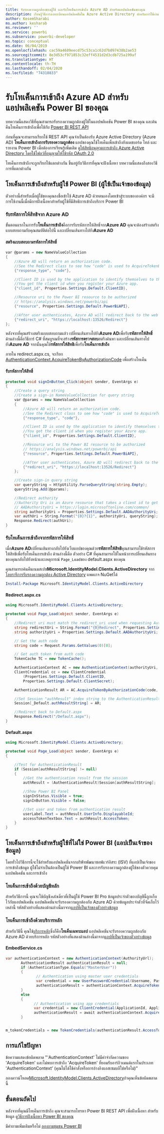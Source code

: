 ```yaml
---
title: รับรองความถูกต้องของผู้ใช้ และรับโทเค็นการเข้าถึง Azure AD สำหรับแอปพลิเคชันของคุณ
description: เรียนรู้วิธีการลงทะเบียนแอปพลิเคชันใน Azure Active Directory สำหรับการใช้งานด้วยการฝังเนื้อหา Power BI
author: KesemSharabi
ms.author: kesharab
ms.reviewer: ''
ms.service: powerbi
ms.subservice: powerbi-developer
ms.topic: conceptual
ms.date: 06/04/2019
ms.openlocfilehash: cac59a4689eecd75c53ca1c62d7b097438b2ae53
ms.sourcegitcommit: 8e3d53cf971853c32eff4531d2d3cdb725a199af
ms.translationtype: HT
ms.contentlocale: th-TH
ms.lasthandoff: 02/04/2020
ms.locfileid: "74310833"
---
```

# <a name="get-an-azure-ad-access-token-for-your-power-bi-application"></a>รับโทเค็นการเข้าถึง Azure AD สำหรับแอปพลิเคชัน Power BI ของคุณ

บทความนี้แสดงวิธีที่คุณสามารถรับรองความถูกต้องผู้ใช้ในแอปพลิเคชัน Power BI ของคุณ และค้นคืนโทเค็นการเข้าถึงเพื่อใช้กับ [Power BI REST API](https://docs.microsoft.com/rest/api/power-bi/)

ก่อนที่คุณจะสามารถเรียกใช้ REST API คุณจำเป็นต้องรับ Azure Active Directory (Azure AD) **โทเค็นการเข้าถึงการรับรองความถูกต้อง** แอปของคุณใช้โทเค็นเพื่อเข้าถึงยังแดชบอร์ด ไทล์ และรายงาน Power BI เมื่อต้องการเรียนรู้เพิ่มเติม ดู[ให้สิทธิอนุญาตการเข้าถึง Azure Active Directory โดยใช้โฟลว์ที่อนุญาตให้ใช้รหัส OAuth 2.0](https://docs.microsoft.com/azure/active-directory/develop/v1-protocols-oauth-code)

โทเค็นการเข้าถึงจะถูกเรียกใช้แตกต่างกัน ขึ้นอยู่กับวิธีการที่คุณจะฝังเนื้อหา บทความนี้แสดงถึงสองวิธีการที่แตกต่างกัน

## <a name="access-token-for-power-bi-users-user-owns-data"></a>โทเค็นการเข้าถึงสำหรับผู้ใช้ Power BI (ผู้ใช้เป็นเจ้าของข้อมูล)

ตัวอย่างนี้สำหรับเมื่อผู้ใช้ของคุณลงชื่อเข้าใช้ Azure AD ด้วยตนเองโดยเข้าสู่ระบบขององค์กร จะมีการใช้งานนี้เมื่อมีการฝังเนื้อหาสำหรับผู้ใช้ที่มีสิทธิการเข้าถึงบริการ Power BI

### <a name="get-an-azure-ad-authorization-code"></a>รับรหัสการให้สิทธิจาก Azure AD

ขั้นตอนแรกในการรับ**โทเค็นการเข้าถึง**คือการรับรหัสการให้สิทธิ์จาก**Azure AD** คุณจะต้องสร้างสตริงแบบสอบถามกับคุณสมบัติต่อไปนี้ และเปลี่ยนเส้นทางไปยัง**Azure AD**

#### <a name="authorization-code-query-string"></a>สตริงแบบสอบถามรหัสการให้สิทธิ์

```csharp
var @params = new NameValueCollection
{
    //Azure AD will return an authorization code. 
    //See the Redirect class to see how "code" is used to AcquireTokenByAuthorizationCode
    {"response_type", "code"},

    //Client ID is used by the application to identify themselves to the users that they are requesting permissions from.
    //You get the client id when you register your Azure app.
    {"client_id", Properties.Settings.Default.ClientID},

    //Resource uri to the Power BI resource to be authorized
    // https://analysis.windows.net/powerbi/api
    {"resource", Properties.Settings.Default.PowerBiAPI},

    //After user authenticates, Azure AD will redirect back to the web app
    {"redirect_uri", "https://localhost:13526/Redirect"}
};
```

หลังจากที่คุณสร้างสตริงแบบสอบถามแล้ว เปลี่ยนเส้นทางไปยัง**Azure AD**เพื่อรับ**รหัสการให้สิทธิ์**  ด้านล่างนี้คือวิธีการ์ C# ที่สมบูรณที่จะสร้าง**รหัสการตรวจสอบ**สตริงค้นหา และเปลี่ยนเส้นทางไปยัง**Azure AD** จากนั้นคุณใช้**รหัสการให้สิทธิ**เพื่อรับ**โทเค็นการเข้าถึง**

ภายใน redirect.aspx.cs, จะเรียก [AuthenticationContext.AcquireTokenByAuthorizationCode](https://docs.microsoft.com/dotnet/api/microsoft.identitymodel.clients.activedirectory.authenticationcontext.acquiretokenbyauthorizationcodeasync?view=azure-dotnet#Microsoft_IdentityModel_Clients_ActiveDirectory_AuthenticationContext_AcquireTokenByAuthorizationCodeAsync_System_String_System_Uri_Microsoft_IdentityModel_Clients_ActiveDirectory_ClientCredential_System_String_) เพื่อสร้างโทเค็น

#### <a name="get-authorization-code"></a>รับรหัสการให้สิทธิ์

```csharp
protected void signInButton_Click(object sender, EventArgs e)
{
    //Create a query string
    //Create a sign-in NameValueCollection for query string
    var @params = new NameValueCollection
    {
        //Azure AD will return an authorization code. 
        //See the Redirect class to see how "code" is used to AcquireTokenByAuthorizationCode
        {"response_type", "code"},

        //Client ID is used by the application to identify themselves to the users that they are requesting permissions from. 
        //You get the client id when you register your Azure app.
        {"client_id", Properties.Settings.Default.ClientID},

        //Resource uri to the Power BI resource to be authorized
        // https://analysis.windows.net/powerbi/api
        {"resource", Properties.Settings.Default.PowerBiAPI},

        //After user authenticates, Azure AD will redirect back to the web app
        {"redirect_uri", "https://localhost:13526/Redirect"}
    };

    //Create sign-in query string
    var queryString = HttpUtility.ParseQueryString(string.Empty);
    queryString.Add(@params);

    //Redirect authority
    //Authority Uri is an Azure resource that takes a client id to get an Access token
    // AADAuthorityUri = https://login.microsoftonline.com/common/
    string authorityUri = Properties.Settings.Default.AADAuthorityUri;
    var authUri = String.Format("{0}?{1}", authorityUri, queryString);
    Response.Redirect(authUri);
}
```

### <a name="get-an-access-token-from-authorization-code"></a>รับโทเค็นการเข้าถึงจากรหัสการให้สิทธิ์

เมื่อ**Azure AD**เปลี่ยนเส้นทางกลับไปยังเว็บแอปของคุณด้วย**รหัสการให้สิทธิ**คุณสามารถใช้รหัสการให้สิทธิเพื่อรับโทเค็นการเข้าถึง ด้านล่างนี้คือ ตัวอย่าง C# ที่คุณสามารถใช้ในหน้าการเปลี่ยนเส้นทางของคุณกลับไปยังหน้าและเหตุการณ์ `Page_Load`ของ default.aspx ของคุณ

คุณสามารถค้นคืนเนมสเปซ**Microsoft.IdentityModel.Clients.ActiveDirectory** จาก [ไลบรารีการรับรองความถูกต้อง Active Directory](https://www.nuget.org/packages/Microsoft.IdentityModel.Clients.ActiveDirectory/) แพคเกจ NuGetได้

```powershell
Install-Package Microsoft.IdentityModel.Clients.ActiveDirectory
```

#### <a name="redirectaspxcs"></a>Redirect.aspx.cs

```csharp
using Microsoft.IdentityModel.Clients.ActiveDirectory;

protected void Page_Load(object sender, EventArgs e)
{
    //Redirect uri must match the redirect_uri used when requesting Authorization code.
    string redirectUri = String.Format("{0}Redirect", Properties.Settings.Default.RedirectUrl);
    string authorityUri = Properties.Settings.Default.AADAuthorityUri;

    // Get the auth code
    string code = Request.Params.GetValues(0)[0];

    // Get auth token from auth code
    TokenCache TC = new TokenCache();

    AuthenticationContext AC = new AuthenticationContext(authorityUri, TC);
    ClientCredential cc = new ClientCredential
        (Properties.Settings.Default.ClientID,
        Properties.Settings.Default.ClientSecret);

    AuthenticationResult AR = AC.AcquireTokenByAuthorizationCode(code, new Uri(redirectUri), cc);

    //Set Session "authResult" index string to the AuthenticationResult
    Session[_Default.authResultString] = AR;

    //Redirect back to Default.aspx
    Response.Redirect("/Default.aspx");
}
```

#### <a name="defaultaspx"></a>Default.aspx

```csharp
using Microsoft.IdentityModel.Clients.ActiveDirectory;

protected void Page_Load(object sender, EventArgs e)
{

    //Test for AuthenticationResult
    if (Session[authResultString] != null)
    {
        //Get the authentication result from the session
        authResult = (AuthenticationResult)Session[authResultString];

        //Show Power BI Panel
        signInStatus.Visible = true;
        signInButton.Visible = false;

        //Set user and token from authentication result
        userLabel.Text = authResult.UserInfo.DisplayableId;
        accessTokenTextbox.Text = authResult.AccessToken;
    }
}
```

## <a name="access-token-for-non-power-bi-users-app-owns-data"></a>โทเค็นการเข้าถึงสำหรับผู้ใช้ที่ไม่ใช่ Power BI (แอปเป็นเจ้าของข้อมูล)

โดยทั่วไปวิธีการนี้จะใช้สำหรับแอปพลิเคชันจากบริษัทพัฒนาซอฟแวร์อิสระ (ISV) ที่แอปเป็นเจ้าของการเข้าถึงข้อมูล ผู้ใช้ไม่จำเป็นต้องเป็นผู้ใช้ Power BI และการรับรองความถูกต้องผู้ใช้ของตัวควบคุมแอปพลิเคชัน และการเข้าถึง

### <a name="access-token-with-a-master-account"></a>โทเค็นการเข้าถึงด้วยบัญชีหลัก

สำหรับวิธีการนี้ คุณจะใช้บัญชี*หลัก*เดี่ยวที่เป็นผู้ใช้ Power BI Pro ข้อมูลประจำตัวของบัญชีนี้ถูกเก็บไว้กับแอปพลิเคชัน แอปพลิเคชันจะรับรองความถูกต้องกับ Azure AD ด้วยข้อมูลประจำตัวที่จัดเก็บไว้เหล่านี้ รหัสตัวอย่างที่แสดงด้านล่างนี้มาจาก[แอปที่เป็นเจ้าของตัวอย่างข้อมูล](https://github.com/guyinacube/PowerBI-Developer-Samples)

### <a name="access-token-with-service-principal"></a>โทเค็นการเข้าถึงด้วยบริการหลัก

สำหรับวิธีนี้ คุณใช้[บริการหลัก](embed-service-principal.md)ซึ่งก็คือ**โทเค็นเฉพาะแอป** แอปพลิเคชันจะรับรองความถูกต้องกับ Azure AD ด้วยบริการหลัก รหัสตัวอย่างที่แสดงด้านล่างนี้มาจาก[แอปที่เป็นเจ้าของตัวอย่างข้อมูล](https://github.com/guyinacube/PowerBI-Developer-Samples)

#### <a name="embedservicecs"></a>EmbedService.cs

```csharp
var authenticationContext = new AuthenticationContext(AuthorityUrl);
       AuthenticationResult authenticationResult = null;
       if (AuthenticationType.Equals("MasterUser"))
       {
              // Authentication using master user credentials
              var credential = new UserPasswordCredential(Username, Password);
              authenticationResult = authenticationContext.AcquireTokenAsync(ResourceUrl, ApplicationId, credential).Result;
       }
       else
       {
             // Authentication using app credentials
             var credential = new ClientCredential(ApplicationId, ApplicationSecret);
             authenticationResult = await authenticationContext.AcquireTokenAsync(ResourceUrl, credential);
       }


m_tokenCredentials = new TokenCredentials(authenticationResult.AccessToken, "Bearer");
```

## <a name="troubleshoot"></a>การแก้ไขปัญหา

ข้อความแสดงข้อผิดพลาด "'AuthenticationContext' ไม่มีคำจำกัดความของ 'AcquireToken' และไม่พบการเข้าถึง 'AcquireToken' ที่ยอมรับอาร์กิวเมนต์แรกในประเภท 'AuthenticationContext' (คุณไม่ได้ใช้คำสั่งหรือการอ้างอิงแอสเซมบลีใช่หรือไม่)"

   ลองดาวน์โหลด[Microsoft.IdentityModel.Clients.ActiveDirectory](https://www.nuget.org/packages/Microsoft.IdentityModel.Clients.ActiveDirectory/2.22.302111727)ถ้าคุณเห็นข้อผิดพลาดนี้

## <a name="next-steps"></a>ขั้นตอนถัดไป

หลังจากที่คุณมีโทเค็นการเข้าถึง คุณจะสามารถโทรหา Power BI REST API เพื่อฝังเนื้อหา สำหรับข้อมูล ดู[วิธีการฝังเนื้อหา Power BI ของคุณ](embed-sample-for-customers.md#embed-content-within-your-application)

มีคำถามเพิ่มเติมหรือไม่ [ลองถามชุมชน Power BI](https://community.powerbi.com/)
